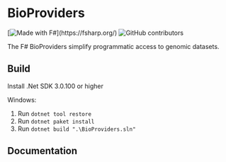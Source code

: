 # BioProviders

[![Made with F#](https://img.shields.io/badge/Made%20with-FSharp-rgb(184,69,252).svg)](https://fsharp.org/) ![GitHub contributors](https://img.shields.io/github/contributors/AlexKenna/BioProviders)


The F# BioProviders simplify programmatic access to genomic datasets.


## Build
Install .Net SDK 3.0.100 or higher

Windows:
1. Run `dotnet tool restore`
2. Run `dotnet paket install`
3. Run `dotnet build ".\BioProviders.sln"`

## Documentation
